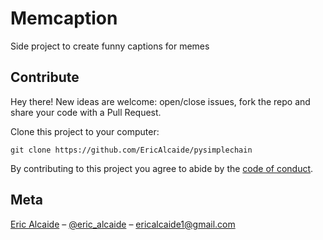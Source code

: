# Memcaption
Side project to create funny captions for memes

## Contribute
Hey there! New ideas are welcome: open/close issues, fork the repo and share your code with a Pull Request.

Clone this project to your computer:

`git clone https://github.com/EricAlcaide/pysimplechain`

By contributing to this project you agree to abide by the [code of conduct](code-of-conduct.md).

## Meta
[Eric Alcaide](https://github.com/EricAlcaide/) – [@eric_alcaide](https://twitter.com/eric_alcaide) – ericalcaide1@gmail.com